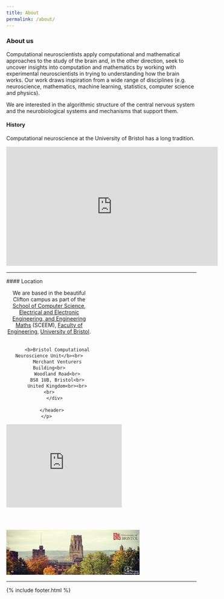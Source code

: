 ```yaml
---
title: About
permalink: /about/
---
```


### About us
Computational neuroscientists apply computational and mathematical approaches to the study of the brain and, in the other direction, seek to uncover insights into computation and mathematics by working with experimental neuroscientists in trying to understanding how the brain works.​ Our work draws inspiration from a wide range of disciplines (e.g. neuroscience, mathematics, machine learning, statistics, computer science and physics).

We are interested in the algorithmic structure of the central nervous system and the neurobiological systems and mechanisms that support them.


#### History
Computational neuroscience at the University of Bristol has a long tradition.
<br>

<center>
<iframe width="560" height="315" src="https://www.youtube.com/embed/7SXjI7zrluA" frameborder="0" allow="autoplay; encrypted-media" allowfullscreen></iframe>
</center>

<hr>
#### Location
<div class="content list people" style="text-align: left;">
  <div class="list-item-people" style="width: 45%">
    <p class="list-post-title">
      <header class="masthead text-left">
        <div class="content list">
          We are based in the beautiful Clifton campus as part of the <a href="https://www.bristol.ac.uk/engineering/school-sceem/" target="_blank">School of Computer Science, Electrical and Electronic Engineering, and Engineering Maths</a> (SCEEM), <a href="https://www.bristol.ac.uk/engineering/" target="_blank">Faculty of Engineering</a>, <a href="http://www.bristol.ac.uk" target="_blank">University of Bristol</a>.<br> <br>

          <b>Bristol Computational Neuroscience Unit</b><br>
          Merchant Venturers Building<br>
          Woodland Road<br>
          BS8 1UB, Bristol<br>
          United Kingdom<br><br><br>
        </div>

      </header>
      </p>    
   </div>
   <div class="list-item-people">
      <p class="list-post-title">
         <iframe width="135%" height="220px" id="gmap_canvas" src="https://maps.google.com/maps?q=Merchant%20Venturers%20Building%20%20%20%20%20%20%20%20%20%20%20Woodland%20Road%20Bristol%20%20%20%20%20%20%20%20%20%20%20BS8%201UB&t=&z=15&ie=UTF8&iwloc=&output=embed" frameborder="0" scrolling="no" marginheight="0" marginwidth="0"></iframe><style>.mapouter{position:relative;text-align:right;height:200%;width:125%;}.gmap_canvas {overflow:hidden;background:none!important;height:200%;width:125%;}</style>
       </p>
    </div>
</div>

<img class='img-responsive center-block' src="/images/people/UoB2.png" width="70%" height="30%"/>

<hr>
{% include footer.html %}